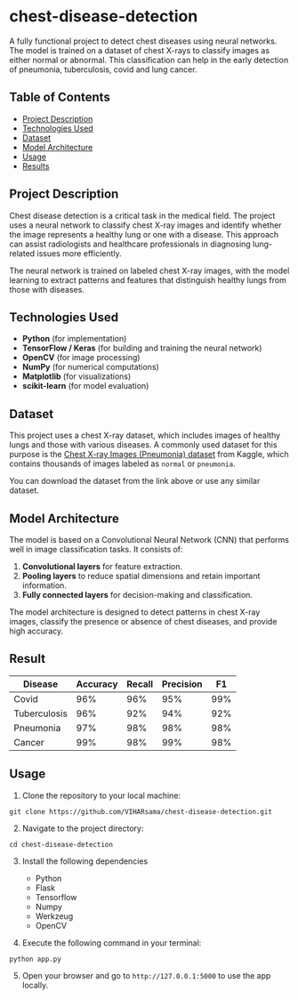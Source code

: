 # chest-disease-detection

A fully functional project to detect chest diseases using neural networks. The model is trained on a dataset of chest X-rays to classify images as either normal or abnormal. This classification can help in the early detection of pneumonia, tuberculosis, covid and lung cancer.

## Table of Contents

- [Project Description](#project-description)
- [Technologies Used](#technologies-used)
- [Dataset](#dataset)
- [Model Architecture](#model-architecture)
- [Usage](#usage)
- [Results](#results)

## Project Description

Chest disease detection is a critical task in the medical field. The project uses a neural network to classify chest X-ray images and identify whether the image represents a healthy lung or one with a disease. This approach can assist radiologists and healthcare professionals in diagnosing lung-related issues more efficiently.

The neural network is trained on labeled chest X-ray images, with the model learning to extract patterns and features that distinguish healthy lungs from those with diseases.

## Technologies Used

- **Python** (for implementation)
- **TensorFlow / Keras** (for building and training the neural network)
- **OpenCV** (for image processing)
- **NumPy** (for numerical computations)
- **Matplotlib** (for visualizations)
- **scikit-learn** (for model evaluation)

## Dataset

This project uses a chest X-ray dataset, which includes images of healthy lungs and those with various diseases. A commonly used dataset for this purpose is the [Chest X-ray Images (Pneumonia) dataset](https://www.kaggle.com/paultimothymooney/chest-xray-pneumonia) from Kaggle, which contains thousands of images labeled as `normal` or `pneumonia`.

You can download the dataset from the link above or use any similar dataset.

## Model Architecture

The model is based on a Convolutional Neural Network (CNN) that performs well in image classification tasks. It consists of:

1. **Convolutional layers** for feature extraction.
2. **Pooling layers** to reduce spatial dimensions and retain important information.
3. **Fully connected layers** for decision-making and classification.

The model architecture is designed to detect patterns in chest X-ray images, classify the presence or absence of chest diseases, and provide high accuracy.

## Result

| Disease      | Accuracy | Recall | Precision | F1  |
| ------------ | -------- | ------ | --------- | --- |
| Covid        | 96%      | 96%    | 95%       | 99% |
| Tuberculosis | 96%      | 92%    | 94%       | 92% |
| Pneumonia    | 97%      | 98%    | 98%       | 98% |
| Cancer       | 99%      | 98%    | 99%       | 98% |

## Usage

1. Clone the repository to your local machine:
```
git clone https://github.com/VIHARsama/chest-disease-detection.git
```

2. Navigate to the project directory:

```
cd chest-disease-detection
```

3. Install the following dependencies
	- Python
	- Flask
	- Tensorflow
	- Numpy
	- Werkzeug
	- OpenCV

4. Execute the following command in your terminal:

```
python app.py
```
        
5. Open your browser and go to `http://127.0.0.1:5000` to use the app locally.
